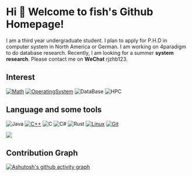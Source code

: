 # Hi 🎉 Welcome to fish's Github Homepage!

I am a third year undergraduate student.
I plan to apply for P.H.D in computer system in North America or German.
I am working on 4paradigm to do database research.
Recently, I am looking for a summer **system research**. Please contact me on **WeChat** rjzhb123.

## Interest
[![Math](https://img.shields.io/badge/-Math-f05032?style=flat-square&logo=Math&logoColor=white)](https://www.linuxfoundation.org/)
[![OperatingSystem](https://img.shields.io/badge/-OperatingSystem-333333?style=flat-square&logo=OperatingSystem&logoColor=white)](https://www.linuxfoundation.org/)
![DataBase](https://img.shields.io/badge/DataBase-512BD4?style=flat-square&logo=DataBase&logoColor=ffffff)
![HPC](https://img.shields.io/badge/-HPC-007396?style=flat-square&logo=HPC&logoColor=ffffff)

## Language and some tools
![Java](https://img.shields.io/badge/-Java-007396?style=flat-square&logo=java&logoColor=ffffff)
[![C++](https://img.shields.io/badge/-C++-3776AB?style=flat-square&logo=C++&logoColor=ffffff)](https://www.python.org/)
![C](https://img.shields.io/badge/-C-4FC08D?style=flat-square&logo=C&logoColor=ffffff)
![C#](https://img.shields.io/badge/.NET-512BD4?style=flat-square&logo=C-Sharp&logoColor=ffffff)
![Rust](https://img.shields.io/badge/Rust-F7DF1E?style=flat-square&logo=Rust&logoColor=ffffff)
[![Linux](https://img.shields.io/badge/-Linux-333333?style=flat-square&logo=linux&logoColor=white)](https://www.linuxfoundation.org/)
[![Git](https://img.shields.io/badge/-Git-f05032?style=flat-square&logo=git&logoColor=white)](https://git-scm.com/)

![](https://github-readme-stats.vercel.app/api/top-langs/?username=rjzhb&theme=dark&layout=compact)

## Contribution Graph
[![Ashutosh's github activity graph](https://github-readme-activity-graph.cyclic.app/graph?username=rjzhb&theme=tokyo-night)](https://github.com/ashutosh00710/github-readme-activity-graph)



